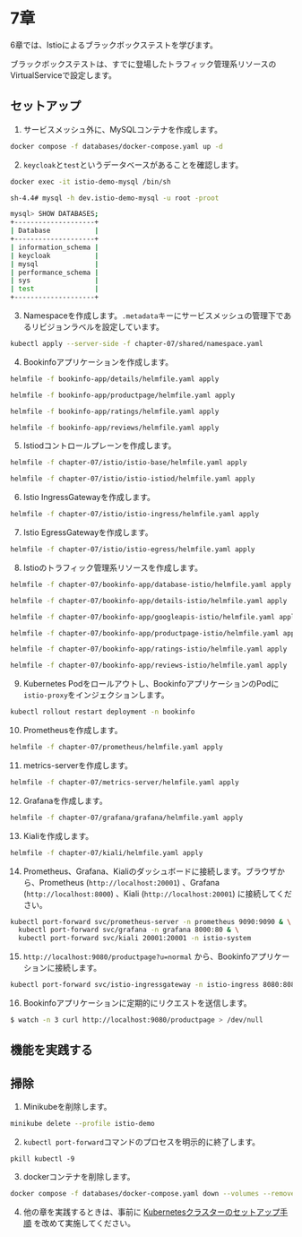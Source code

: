 # 7章

6章では、Istioによるブラックボックステストを学びます。

ブラックボックステストは、すでに登場したトラフィック管理系リソースのVirtualServiceで設定します。

## セットアップ

1. サービスメッシュ外に、MySQLコンテナを作成します。

```bash
docker compose -f databases/docker-compose.yaml up -d
```

2. `keycloak`と`test`というデータベースがあることを確認します。

```bash
docker exec -it istio-demo-mysql /bin/sh

sh-4.4# mysql -h dev.istio-demo-mysql -u root -proot

mysql> SHOW DATABASES;
+--------------------+
| Database           |
+--------------------+
| information_schema |
| keycloak           |
| mysql              |
| performance_schema |
| sys                |
| test               |
+--------------------+
```

3. Namespaceを作成します。`.metadata`キーにサービスメッシュの管理下であるリビジョンラベルを設定しています。

```bash
kubectl apply --server-side -f chapter-07/shared/namespace.yaml
```

4. Bookinfoアプリケーションを作成します。

```bash
helmfile -f bookinfo-app/details/helmfile.yaml apply

helmfile -f bookinfo-app/productpage/helmfile.yaml apply

helmfile -f bookinfo-app/ratings/helmfile.yaml apply

helmfile -f bookinfo-app/reviews/helmfile.yaml apply
```

5. Istiodコントロールプレーンを作成します。

```bash
helmfile -f chapter-07/istio/istio-base/helmfile.yaml apply

helmfile -f chapter-07/istio/istio-istiod/helmfile.yaml apply
```

6. Istio IngressGatewayを作成します。

```bash
helmfile -f chapter-07/istio/istio-ingress/helmfile.yaml apply
```

7. Istio EgressGatewayを作成します。

```bash
helmfile -f chapter-07/istio/istio-egress/helmfile.yaml apply
```

8. Istioのトラフィック管理系リソースを作成します。

```bash
helmfile -f chapter-07/bookinfo-app/database-istio/helmfile.yaml apply

helmfile -f chapter-07/bookinfo-app/details-istio/helmfile.yaml apply

helmfile -f chapter-07/bookinfo-app/googleapis-istio/helmfile.yaml apply

helmfile -f chapter-07/bookinfo-app/productpage-istio/helmfile.yaml apply

helmfile -f chapter-07/bookinfo-app/ratings-istio/helmfile.yaml apply

helmfile -f chapter-07/bookinfo-app/reviews-istio/helmfile.yaml apply
```

9. Kubernetes Podをロールアウトし、BookinfoアプリケーションのPodに`istio-proxy`をインジェクションします。

```bash
kubectl rollout restart deployment -n bookinfo
```

10. Prometheusを作成します。

```bash
helmfile -f chapter-07/prometheus/helmfile.yaml apply
```

11. metrics-serverを作成します。

```bash
helmfile -f chapter-07/metrics-server/helmfile.yaml apply
```

12. Grafanaを作成します。

```bash
helmfile -f chapter-07/grafana/grafana/helmfile.yaml apply
```

13. Kialiを作成します。

```bash
helmfile -f chapter-07/kiali/helmfile.yaml apply
```

14. Prometheus、Grafana、Kialiのダッシュボードに接続します。ブラウザから、Prometheus (`http://localhost:20001`) 、Grafana (`http://localhost:8000`) 、Kiali (`http://localhost:20001`) に接続してください。

```bash
kubectl port-forward svc/prometheus-server -n prometheus 9090:9090 & \
  kubectl port-forward svc/grafana -n grafana 8000:80 & \
  kubectl port-forward svc/kiali 20001:20001 -n istio-system
```

15. `http://localhost:9080/productpage?u=normal` から、Bookinfoアプリケーションに接続します。

```bash
kubectl port-forward svc/istio-ingressgateway -n istio-ingress 8080:8080 9080:9080
```

16. Bookinfoアプリケーションに定期的にリクエストを送信します。

```bash
$ watch -n 3 curl http://localhost:9080/productpage > /dev/null
```

## 機能を実践する

## 掃除

1. Minikubeを削除します。

```bash
minikube delete --profile istio-demo
```

2. `kubectl port-forward`コマンドのプロセスを明示的に終了します。

```
pkill kubectl -9
```

3. dockerコンテナを削除します。

```bash
docker compose -f databases/docker-compose.yaml down --volumes --remove-orphans
```

4. 他の章を実践するときは、事前に [Kubernetesクラスターのセットアップ手順](../README.md) を改めて実施してください。
